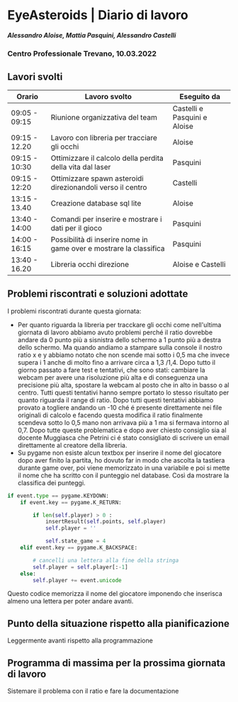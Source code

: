 # EyeAsteroids | Diario di lavoro
##### Alessandro Aloise, Mattia Pasquini, Alessandro Castelli
### Centro Professionale Trevano, 10.03.2022

## Lavori svolti


|Orario        |Lavoro svolto                                               	  |Eseguito da                   |
|--------------|----------------------------------------------------------------- |----------------------------|
|09:05 - 09:15 | Riunione organizzativa del team                        		       |Castelli e Pasquini e Aloise|
|09:15 - 12.20 | Lavoro con libreria per tracciare gli occhi				  	           |Aloise                      |
|09:15 - 10:30 | Ottimizzare il calcolo della perdita della vita dal laser         |Pasquini                    |
|09:15 - 12:20 | Ottimizzare spawn asteroidi direzionandoli verso il centro        |Castelli                    |
|13:15 - 13.40 | Creazione database sql lite                				  	           |Aloise                      |
|13:40 - 14:00 | Comandi per inserire e mostrare i dati per il gioco  	           |Pasquini                    |
|14:00 - 16:15 | Possibilità di inserire nome in game over e mostrare la classifica|Pasquini                    |
|13:40 - 16.20 | Libreria occhi direzione                   				  	           |Aloise e Castelli           |



##  Problemi riscontrati e soluzioni adottate
I problemi riscontrati durante questa giornata:

* Per quanto riguarda la libreria per tracckare gli occhi come nell'ultima giornata di lavoro abbiamo avuto problemi perché il ratio dovrebbe andare da 0 punto più a sisnistra dello schermo a 1 punto più a destra dello schermo. Ma quando andiamo a stampare sulla console il nostro ratio x e y abbiamo notato che non scende mai sotto i 0,5 ma che invece supera i 1 anche di molto fino a arrivare circa a 1,3 /1,4. Dopo tutto il giorno passato a fare test e tentativi, che sono stati: cambiare la webcam per avere una risoluzione più alta e di conseguenza una precisione più alta, spostare la webcam al posto che in alto in basso o al centro. Tutti questi tentativi hanno sempre portato lo stesso risultato per quanto riguarda il range di ratio. Dopo tutti questi tentativi abbiamo provato a togliere andando un -10 ché é presente direttamente nei file originali di calcolo e facendo questa modifica il ratio finalmente scendeva sotto lo 0,5 mano non arrivava più a 1 ma si fermava intorno al 0,7. Dopo tutte queste problematica e dopo aver chiesto consiglio sia al docente Muggiasca che Petrini ci é stato consigliato di scrivere un email direttamente al creatore della libreria.
* Su pygame non esiste alcun textbox per inserire il nome del giocatore dopo aver finito la partita, ho dovuto far in modo che ascolta la tastiera durante game over, poi viene memorizzato in una variabile e poi si mette il nome che ha scritto con il punteggio nel database. Così da mostrare la classifica dei punteggi.

```py
if event.type == pygame.KEYDOWN:
    if event.key == pygame.K_RETURN:

        if len(self.player) > 0 :
            insertResult(self.points, self.player)
            self.player = ''

            self.state_game = 4
    elif event.key == pygame.K_BACKSPACE:

        # cancelli una lettera alla fine della stringa
        self.player = self.player[:-1]
    else:
        self.player += event.unicode
```
Questo codice memorizza il nome del giocatore imponendo che inserisca almeno una lettera per poter andare avanti.

##  Punto della situazione rispetto alla pianificazione
Leggermente avanti rispetto alla programmazione

## Programma di massima per la prossima giornata di lavoro
Sistemare il problema con il ratio e fare la documentazione
